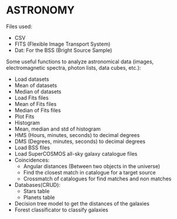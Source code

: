 # ASTRONOMY

Files used:
- CSV
- FITS (Flexible Image Transport System)
- Dat: For the BSS (Bright Source Sample)

Some useful functions to analyze astronomical data (images, electromagnetic spectra, photon lists, data cubes, etc.):

- Load datasets
- Mean of datasets
- Median of datasets
- Load Fits files
- Mean of Fits files
- Median of Fits files
- Plot Fits
- Histogram
- Mean, median and std of histogram
- HMS (Hours, minutes, seconds) to decimal degrees
- DMS (Degrees, minutes, seconds) to decimal degrees
- Load BSS files
- Load SuperCOSMOS all-sky galaxy catalogue files
- Coincidences:
    - Angular distances (Between two objects in the universe)
    - Find the closest match in catalogue for a target source  
    - Crossmatch of catalogues for find matches and non matches
- Databases(CRUD): 
    - Stars table
    - Planets table
- Decision tree model to get the distances of the galaxies
- Forest classificator to classify galaxies



